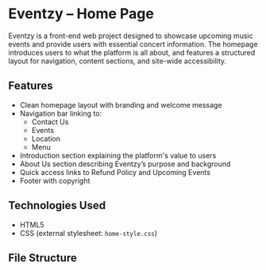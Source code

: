 # Eventzy – Home Page

Eventzy is a front-end web project designed to showcase upcoming music events and provide users with essential concert information. The homepage introduces users to what the platform is all about, and features a structured layout for navigation, content sections, and site-wide accessibility.

## Features

- Clean homepage layout with branding and welcome message
- Navigation bar linking to:
  - Contact Us
  - Events
  - Location
  - Menu
- Introduction section explaining the platform's value to users
- About Us section describing Eventzy’s purpose and background
- Quick access links to Refund Policy and Upcoming Events
- Footer with copyright

## Technologies Used

- HTML5
- CSS (external stylesheet: `home-style.css`)

## File Structure

